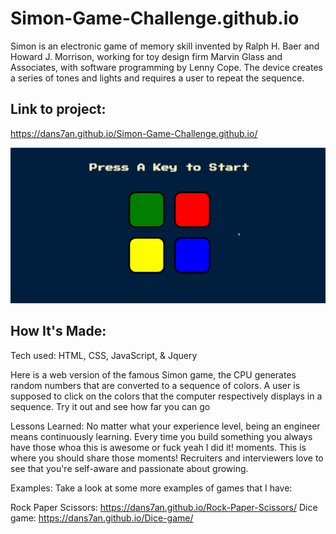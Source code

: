 # Simon-Game-Challenge.github.io

Simon is an electronic game of memory skill invented by Ralph H. Baer and Howard J. Morrison, working for toy design firm Marvin Glass and Associates, with software programming by Lenny Cope. The device creates a series of tones and lights and requires a user to repeat the sequence.

## Link to project:
https://dans7an.github.io/Simon-Game-Challenge.github.io/

![alt](demo.gif)

## How It's Made:
Tech used: HTML, CSS, JavaScript, & Jquery

Here is a web version of the famous Simon game, the CPU generates random numbers that are converted to a sequence of colors. A user is supposed to click on the colors that the computer respectively displays in a sequence. 
Try it out and see how far you can go

Lessons Learned:
No matter what your experience level, being an engineer means continuously learning. Every time you build something you always have those whoa this is awesome or fuck yeah I did it! moments. This is where you should share those moments! Recruiters and interviewers love to see that you're self-aware and passionate about growing.

Examples:
Take a look at some more examples of games that I have:

Rock Paper Scissors: https://dans7an.github.io/Rock-Paper-Scissors/
Dice game: https://dans7an.github.io/Dice-game/
